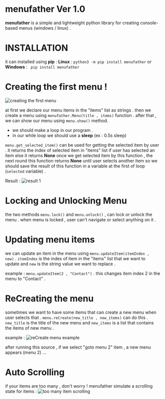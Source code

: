 # menufather Ver 1.0
**menufather** is a simple and lightweight python library for creating console-based menus (windows / linux) . 

# INSTALLATION
it can installed using **pip** :
**Linux** : ```python3 -m pip install menufather```
or **Windows** : ``` pip install menufather```


# Creating the first menu !
![creating the first menu](https://github.com/mrpythonblog/menufather/raw/main/Pictures/source1.png)

at first we declare our menu items in the "items" list as strings . 
then we create a menu using ```menufather.Menu(title , items)``` function . after that , we can show our menu using ```menu.show()``` method. 
* we should make a loop in our program .
* in our while loop we should use a **sleep** (ex : 0.5s sleep)


```menu.get_selected_item()``` can be used for getting the selected item by user . it returns the index of selected item in "items" list if user has selected an item else it returns **None** 
once we get selected item by this function , the next round this function returns **None** until user selects another item so we should save the result of this function in a variable at the first of loop (```selected``` variable) .

Result : 
![result 1](https://github.com/mrpythonblog/menufather/raw/main/Pictures/result1.png)

# Locking and Unlocking Menu
the two methods ```menu.lock()``` and ```menu.unlock()``` , can lock or unlock the menu . when menu is locked , user can't navigate or select anything on it .

# Updating menu items
we can update an item in the menu using ```menu.updateItem(itemIndex , new)``` . ```itemIndex``` is the index of item in the "items" list that we want to update and ```new``` is the string value we want to replace .

example : ```menu.updateItem(2 , "Contact")```  . this changes item index 2 in the menu to "Contact" .

# ReCreating the menu
sometimes we want to have some items that can create a new menu when user selects that . ```menu.reCreate(new_title , new_items)``` can do this . ```new_title``` is the title of the new menu and ```new_items``` is a list that contains the items of new menu . 

example : 
![reCreate menu example](https://github.com/mrpythonblog/menufather/raw/main/Pictures/source2.png)

after running this source , if we select "goto menu 2" item , a new menu appears (menu 2) ...


# Auto Scrolling  
if your items are too many , don't worry ! menufather simulate a scrolling state for items :
![too many item scrolling](https://github.com/mrpythonblog/menufather/raw/main/Pictures/toomanyitem.gif)





‍




